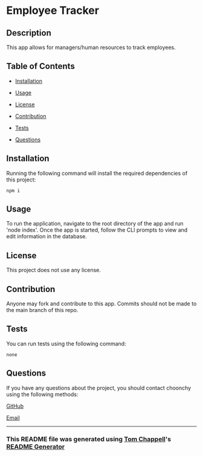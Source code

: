 # Employee Tracker

  

  ## Description

  This app allows for managers/human resources to track employees.

  ## Table of Contents

  * [Installation](#installation)

  * [Usage](#usage)

  * [License](#license)

  * [Contribution](#contribution)

  * [Tests](#tests)

  * [Questions](#questions)

  ## Installation

  Running the following command will install the required dependencies of this project:

  ```
  npm i
  ```

  ## Usage

  To run the application, navigate to the root directory of the app and run 'node index'. Once the app is started, follow the CLI prompts to view and edit information in the database.

  ## License

  This project does not use any license.

  ## Contribution

  Anyone may fork and contribute to this app. Commits should not be made to the main branch of this repo.

  ## Tests

  You can run tests using the following command:

  ```
  none
  ```

  ## Questions

  If you have any questions about the project, you should contact choonchy using the following methods:

  [GitHub](https://github.com/choonchy)

  [Email](thomas.chappell@outlook.com)
  
  ---

  ### This README file was generated using [Tom Chappell](https://github.com/choonchy)'s [README Generator](https://github.com/choonchy/week-9-homework)
  